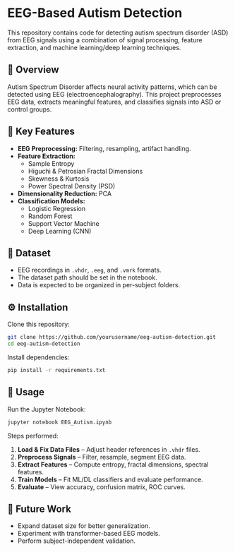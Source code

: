 # EEG-Based Autism Detection

This repository contains code for detecting autism spectrum disorder (ASD) from EEG signals using a combination of signal processing, feature extraction, and machine learning/deep learning techniques.

## 📌 Overview
Autism Spectrum Disorder affects neural activity patterns, which can be detected using EEG (electroencephalography).
This project preprocesses EEG data, extracts meaningful features, and classifies signals into ASD or control groups.

## 🧠 Key Features
- **EEG Preprocessing:** Filtering, resampling, artifact handling.
- **Feature Extraction:**
  - Sample Entropy
  - Higuchi & Petrosian Fractal Dimensions
  - Skewness & Kurtosis
  - Power Spectral Density (PSD)
- **Dimensionality Reduction:** PCA
- **Classification Models:**
  - Logistic Regression
  - Random Forest
  - Support Vector Machine
  - Deep Learning (CNN)

## 📂 Dataset
- EEG recordings in `.vhdr`, `.eeg`, and `.vmrk` formats.
- The dataset path should be set in the notebook.
- Data is expected to be organized in per-subject folders.

## ⚙️ Installation
Clone this repository:
```bash
git clone https://github.com/yourusername/eeg-autism-detection.git
cd eeg-autism-detection
```

Install dependencies:
```bash
pip install -r requirements.txt
```

## 🚀 Usage
Run the Jupyter Notebook:
```bash
jupyter notebook EEG_Autism.ipynb
```

Steps performed:
1. **Load & Fix Data Files** – Adjust header references in `.vhdr` files.
2. **Preprocess Signals** – Filter, resample, segment EEG data.
3. **Extract Features** – Compute entropy, fractal dimensions, spectral features.
4. **Train Models** – Fit ML/DL classifiers and evaluate performance.
5. **Evaluate** – View accuracy, confusion matrix, ROC curves.

## 🔮 Future Work
- Expand dataset size for better generalization.
- Experiment with transformer-based EEG models.
- Perform subject-independent validation.
